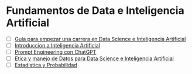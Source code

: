 # Fundamentos de Data e Inteligencia Artificial

- [ ] [Guía para empezar una carrera en Data Science e Inteligencia Artificial]()
- [ ] [Introduccion a Inteligencia Artificial]()
- [ ] [Prompt Engineering con ChatGPT](https://github.com/r3card0/Data_AI_foundations/blob/main/topics/Prompt_Engineering_ChatGPT.md)
- [ ] [Etica y manejo de Datos para Data Science e Inteligencia Artificial](https://github.com/r3card0/Data_AI_foundations/blob/main/topics/02_Etica_Manejo_Datos.md)
- [ ] [Estadistica y Probabilidad]()
